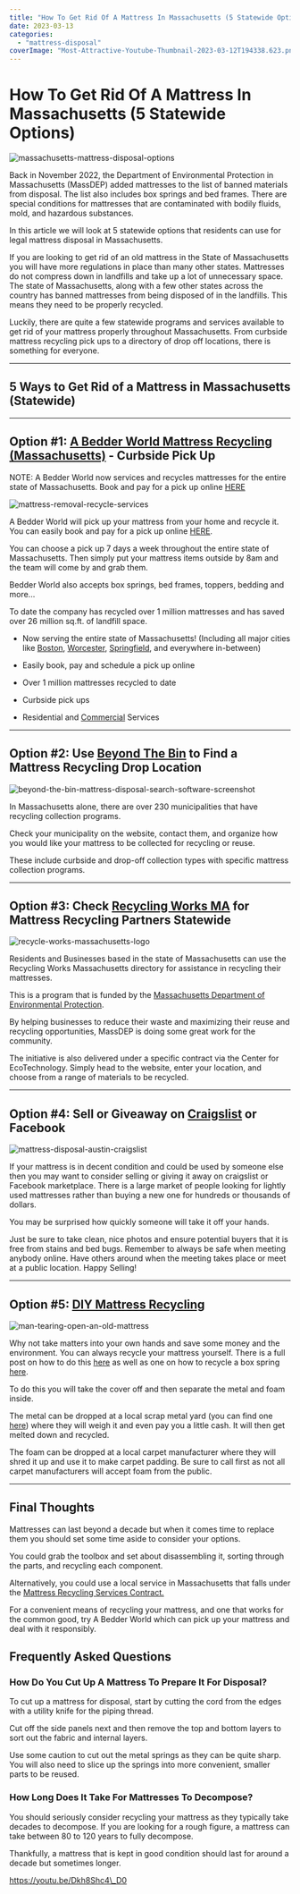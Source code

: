 ```yaml
---
title: "How To Get Rid Of A Mattress In Massachusetts (5 Statewide Options)"
date: 2023-03-13
categories: 
  - "mattress-disposal"
coverImage: "Most-Attractive-Youtube-Thumbnail-2023-03-12T194338.623.png"
---
```


# How To Get Rid Of A Mattress In Massachusetts (5 Statewide Options)

![massachusetts-mattress-disposal-options](images/Most-Attractive-Youtube-Thumbnail-2023-03-12T194338.623-1024x576.png)

Back in November 2022, the Department of Environmental Protection in Massachusetts (MassDEP) added mattresses to the list of banned materials from disposal. The list also includes box springs and bed frames. There are special conditions for mattresses that are contaminated with bodily fluids, mold, and hazardous substances.

In this article we will look at 5 statewide options that residents can use for legal mattress disposal in Massachusetts.

If you are looking to get rid of an old mattress in the State of Massachusetts you will have more regulations in place than many other states. Mattresses do not compress down in landfills and take up a lot of unnecessary space. The state of Massachusetts, along with a few other states across the country has banned mattresses from being disposed of in the landfills. This means they need to be properly recycled.

Luckily, there are quite a few statewide programs and services available to get rid of your mattress properly throughout Massachusetts. From curbside mattress recycling pick ups to a directory of drop off locations, there is something for everyone.

* * *

## 5 Ways to Get Rid of a Mattress in Massachusetts (Statewide)

* * *

## Option #1: [A Bedder World Mattress Recycling (Massachusetts)](https://www.abedderworld.com/Boston-MA) \- Curbside Pick Up

NOTE: A Bedder World now services and recycles mattresses for the entire state of Massachusetts. Book and pay for a pick up online [HERE](https://www.abedderworld.com/book-online/)

![mattress-removal-recycle-services](images/Screen-Shot-2022-04-18-at-12.35.36-PM-1024x367.png)

A Bedder World will pick up your mattress from your home and recycle it. You can easily book and pay for a pick up online [HERE](https://www.abedderworld.com/book-online/).

You can choose a pick up 7 days a week throughout the entire state of Massachusetts. Then simply put your mattress items outside by 8am and the team will come by and grab them.

Bedder World also accepts box springs, bed frames, toppers, bedding and more...

To date the company has recycled over 1 million mattresses and has saved over 26 million sq.ft. of landfill space.

- Now serving the entire state of Massachusetts! (Including all major cities like [Boston](https://www.abedderworld.com/Boston-MA), [Worcester](https://www.abedderworld.com/Worcester-MA), [Springfield](https://www.abedderworld.com/Springfield-MA), and everywhere in-between)

- Easily book, pay and schedule a pick up online

- Over 1 million mattresses recycled to date

- Curbside pick ups

- Residential and [Commercial](https://www.abedderworld.com/commercial/) Services

* * *

## Option #2: Use [Beyond The Bin](https://recyclesmartma.org/beyond-the-bin-search/) to Find a Mattress Recycling Drop Location

![beyond-the-bin-mattress-disposal-search-software-screenshot](images/Screen-Shot-2023-03-12-at-7.51.03-PM-1024x408.png)

In Massachusetts alone, there are over 230 municipalities that have recycling collection programs.

Check your municipality on the website, contact them, and organize how you would like your mattress to be collected for recycling or reuse.

These include curbside and drop-off collection types with specific mattress collection programs. 

* * *

## Option #3: Check [Recycling Works MA](https://www.recyclingworksma.com/) for Mattress Recycling Partners Statewide

![recycle-works-massachusetts-logo](images/Screen-Shot-2023-03-12-at-7.54.05-PM.png)

Residents and Businesses based in the state of Massachusetts can use the Recycling Works Massachusetts directory for assistance in recycling their mattresses.

This is a program that is funded by the [Massachusetts Department of Environmental Protection](https://www.mass.gov/orgs/massachusetts-department-of-environmental-protection).

By helping businesses to reduce their waste and maximizing their reuse and recycling opportunities, MassDEP is doing some great work for the community. 

The initiative is also delivered under a specific contract via the Center for EcoTechnology. Simply head to the website, enter your location, and choose from a range of materials to be recycled.

* * *

## Option #4: Sell or Giveaway on [Craigslist](https://geo.craigslist.org/iso/us/ma) or Facebook

![mattress-disposal-austin-craigslist](images/Screen-Shot-2019-12-11-at-8.06.07-AM-edited.png)

If your mattress is in decent condition and could be used by someone else then you may want to consider selling or giving it away on craigslist or Facebook marketplace. There is a large market of people looking for lightly used mattresses rather than buying a new one for hundreds or thousands of dollars.

You may be surprised how quickly someone will take it off your hands.

Just be sure to take clean, nice photos and ensure potential buyers that it is free from stains and bed bugs. Remember to always be safe when meeting anybody online. Have others around when the meeting takes place or meet at a public location. Happy Selling!

* * *

## Option #5: [DIY Mattress Recycling](https://www.abedderworld.com/how-to-recycle-a-mattress/)

![man-tearing-open-an-old-mattress](images/Screen-Shot-2019-04-08-at-1.56.55-PM-1024x572.webp)

Why not take matters into your own hands and save some money and the environment. You can always recycle your mattress yourself. There is a full post on how to do this [here](https://www.abedderworld.com/how-to-recycle-a-mattress/) as well as one on how to recycle a box spring [here](https://www.abedderworld.com/how-to-recycle-a-box-spring/).

To do this you will take the cover off and then separate the metal and foam inside.

The metal can be dropped at a local scrap metal yard (you can find one [here](https://iscrapapp.com/yards-in/massachusetts/)) where they will weigh it and even pay you a little cash. It will then get melted down and recycled.

The foam can be dropped at a local carpet manufacturer where they will shred it up and use it to make carpet padding. Be sure to call first as not all carpet manufacturers will accept foam from the public.

* * *

## Final Thoughts

Mattresses can last beyond a decade but when it comes time to replace them you should set some time aside to consider your options.

You could grab the toolbox and set about disassembling it, sorting through the parts, and recycling each component.

Alternatively, you could use a local service in Massachusetts that falls under the [Mattress Recycling Services Contract.](https://www.mass.gov/guides/mattress-recycling)

For a convenient means of recycling your mattress, and one that works for the common good, try A Bedder World which can pick up your mattress and deal with it responsibly. 

## Frequently Asked Questions

### **How Do You Cut Up A Mattress To Prepare It For Disposal?**

To cut up a mattress for disposal, start by cutting the cord from the edges with a utility knife for the piping thread.

Cut off the side panels next and then remove the top and bottom layers to sort out the fabric and internal layers.

Use some caution to cut out the metal springs as they can be quite sharp. You will also need to slice up the springs into more convenient, smaller parts to be reused. 

### How Long Does It Take For Mattresses To Decompose?

You should seriously consider recycling your mattress as they typically take decades to decompose. If you are looking for a rough figure, a mattress can take between 80 to 120 years to fully decompose.

Thankfully, a mattress that is kept in good condition should last for around a decade but sometimes longer.

https://youtu.be/Dkh8Shc4\_D0

